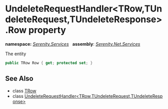 # UndeleteRequestHandler&lt;TRow,TUndeleteRequest,TUndeleteResponse&gt;.Row property
**namespace:** *[Serenity.Services](../../README.md#serenity.services-namespace)*   **assembly**: *[Serenity.Net.Services](../../README.md)*

The entity

```csharp
public TRow Row { get; protected set; }
```

## See Also

* class [TRow](../Serenity.Net.Services/../UndeleteRequestHandler-3.TRow.md)
* class [UndeleteRequestHandler&lt;TRow,TUndeleteRequest,TUndeleteResponse&gt;](../UndeleteRequestHandler-3.md)